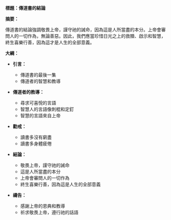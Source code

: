 **標題：傳道書的結論**

**摘要：**

傳道書的結論強調敬畏上帝，謹守祂的誡命，因為這是人所當盡的本分。上帝會審問人的一切作為，無論善惡。因此，我們應當珍惜日光之上的救贖、啟示和智慧，終生喜樂行善，因為這才是人生的全部意義。

**大綱：**

* **引言：**
    * 傳道書的最後一集
    * 傳道者的智慧和教導

* **傳道者的教導：**
    * 尋求可喜悅的言語
    * 智慧人的言語像刺棍和定釘
    * 智慧的言語來自上帝

* **勸戒：**
    * 讀書多沒有窮盡
    * 讀書多身體疲倦

* **結論：**
    * 敬畏上帝，謹守祂的誡命
    * 這是人所當盡的本分
    * 上帝會審問人的一切作為
    * 終生喜樂行善，因為這是人生的全部意義

* **禱告：**
    * 感謝上帝的恩典和教導
    * 祈求敬畏上帝，遵行祂的話語